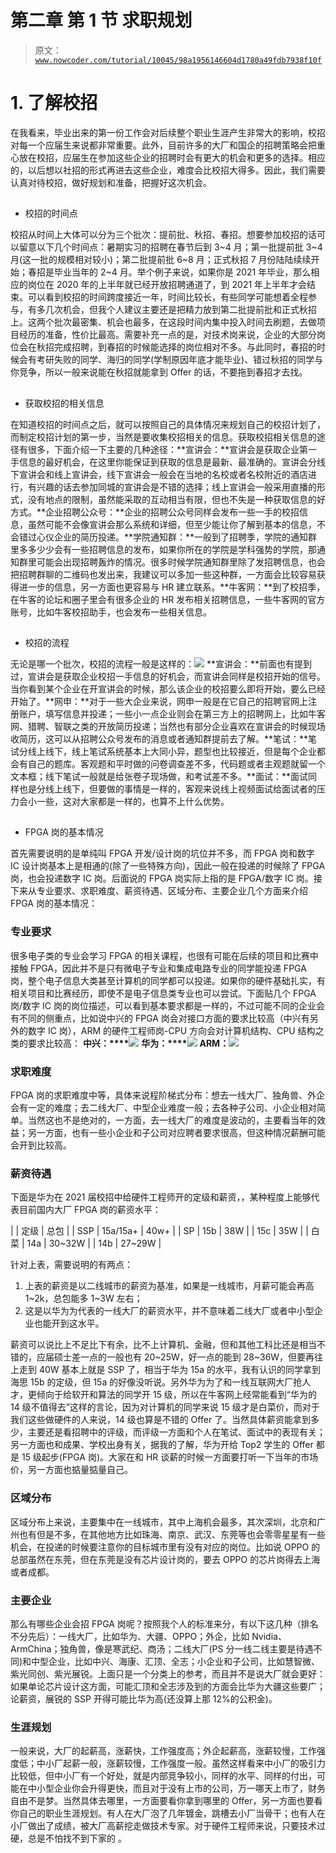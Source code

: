 # 第二章 第 1 节 求职规划

> 原文：[`www.nowcoder.com/tutorial/10045/98a1956146604d1780a49fdb7938f10f`](https://www.nowcoder.com/tutorial/10045/98a1956146604d1780a49fdb7938f10f)

# 1\. 了解校招

在我看来，毕业出来的第一份工作会对后续整个职业生涯产生非常大的影响，校招对每一个应届生来说都非常重要。此外，目前许多的大厂和国企的招聘策略会把重心放在校招，应届生在参加这些企业的招聘时会有更大的机会和更多的选择。相应的，以后想以社招的形式再进去这些企业，难度会比校招大得多。因此，我们需要认真对待校招，做好规划和准备，把握好这次机会。

## 

*   校招的时间点

校招从时间上大体可以分为三个批次：提前批、秋招、春招。想要参加校招的话可以留意以下几个时间点：暑期实习的招聘在春节后到 3~4 月；第一批提前批 3~4 月(这一批的规模相对较小)；第二批提前批 6~8 月；正式秋招 7 月份陆陆续续开始；春招是毕业当年的 2~4 月。举个例子来说，如果你是 2021 年毕业，那么相应的岗位在 2020 年的上半年就已经开放招聘通道了，到 2021 年上半年才会结束。可以看到校招的时间跨度接近一年，时间比较长，有些同学可能想着全程参与，有多几次机会，但我个人建议主要还是把精力放到第二批提前批和正式秋招上。这两个批次最密集、机会也最多，在这段时间内集中投入时间去刷题，去做项目经历的准备，性价比最高。需要补充一点的是，对技术岗来说，企业的大部分岗位会在秋招完成招聘，到春招的时候能选择的岗位相对不多。与此同时，春招的时候会有考研失败的同学、海归的同学(学制原因年底才能毕业)、错过秋招的同学与你竞争，所以一般来说能在秋招就能拿到 Offer 的话，不要拖到春招才去找。

## 

*   获取校招的相关信息

在知道校招的时间点之后，就可以按照自己的具体情况来规划自己的校招计划了，而制定校招计划的第一步，当然是要收集校招相关的信息。获取校招相关信息的途径有很多，下面介绍一下主要的几种途径：**宣讲会：**宣讲会是获取企业第一手信息的最好机会，在这里你能保证到获取的信息是最新、最准确的。宣讲会分线下宣讲会和线上宣讲会，线下宣讲会一般会在当地的名校或者名校附近的酒店进行，有兴趣的话去参加同城的宣讲会是不错的选择；线上宣讲会一般采用直播的形式，没有地点的限制，虽然能采取的互动相当有限，但也不失是一种获取信息的好方式。**企业招聘公众号：**企业的招聘公众号同样会发布一些一手的校招信息，虽然可能不会像宣讲会那么系统和详细，但至少能让你了解到基本的信息，不会错过心仪企业的简历投递。**学院通知群：**一般到了招聘季，学院的通知群里多多少少会有一些招聘信息的发布，如果你所在的学院是学科强势的学院，那通知群里可能会出现招聘轰炸的情况。很多时候学院通知群里除了发招聘信息，也会把招聘群聊的二维码也发出来，我建议可以多加一些这种群，一方面会比较容易获得进一步的信息，另一方面也更容易与 HR 建立联系。**牛客网：**到了校招季，在牛客的论坛和圈子里会有很多企业的 HR 发布相关招聘信息，一些牛客网的官方账号，比如牛客校招助手，也会发布一些相关信息。

## 

*   校招的流程

无论是哪一个批次，校招的流程一般是这样的：![](img/d007f41cd35b85134ddfae888ca37b74.png)
**宣讲会：**前面也有提到过，宣讲会是获取企业校招一手信息的好机会，而宣讲会同样是校招开始的信号。当你看到某个企业在开宣讲会的时候，那么该企业的校招要么即将开始，要么已经开始了。**网申：**对于一些大企业来说，网申一般是在它自己的招聘官网上注册账户，填写信息并投递；一些小一点企业则会在第三方上的招聘网上，比如牛客网、猎聘、智联之类的开放简历投递；当然也有部分企业喜欢在宣讲会的时候现场收简历，这可以从招聘公众号发布的消息或者通知群提前去了解。**笔试：**笔试分线上线下，线上笔试系统基本上大同小异，题型也比较接近，但是每个企业都会有自己的题库。客观题和平时做的问卷调查差不多，代码题或者主观题就留一个文本框；线下笔试一般就是给张卷子现场做，和考试差不多。**面试：**面试同样也是分线上线下，但要做的事情是一样的，客观来说线上视频面试给面试者的压力会小一些，这对大家都是一样的，也算不上什么优势。

## 

*   FPGA 岗的基本情况

首先需要说明的是单纯叫 FPGA 开发/设计岗的坑位并不多，而 FPGA 岗和数字 IC 设计岗基本上是相通的(除了一些特殊方向)，因此一般在投递的时候除了 FPGA 岗，也会投递数字 IC 岗。后面说的 FPGA 岗实际上指的是 FPGA/数字 IC 岗。接下来从专业要求、求职难度、薪资待遇、区域分布、主要企业几个方面来介绍 FPGA 岗的基本情况：

### 专业要求

很多电子类的专业会学习 FPGA 的相关课程，也很有可能在后续的项目和比赛中接触 FPGA，因此并不是只有微电子专业和集成电路专业的同学能投递 FPGA 岗，整个电子信息大类甚至计算机的同学都可以投递。如果你的硬件基础扎实，有相关项目和比赛经历，即使不是电子信息类专业也可以尝试。下面贴几个 FPGA 岗/数字 IC 岗的岗位描述，可以看到基本要求都是一样的，不过可能不同的企业会有不同的侧重点，比如说中兴的 FPGA 岗会对接口方面的要求比较高（中兴有另外的数字 IC 岗），ARM 的硬件工程师岗-CPU 方向会对计算机结构、CPU 结构之类的要求比较高：
**中兴：****![](img/d06b105212bdd146b0443731f5c3a5f1.png)** **华为：****![](img/de4fbe648731f317eec66a20497bd827.png)** **ARM：**![](img/2a7c222c2c8638559860a0dbae36e4d6.png)

### 求职难度

FPGA 岗的求职难度中等，具体来说程阶梯式分布：想去一线大厂、独角兽、外企会有一定的难度；去二线大厂、中型企业难度一般；去各种子公司、小企业相对简单。当然这也不是绝对的，一方面，去一线大厂的难度是波动的，主要看当年的效益；另一方面，也有一些小企业和子公司对应聘者要求很高，但这种情况薪酬可能会开到比较高。

### 薪资待遇

下面是华为在 2021 届校招中给硬件工程师开的定级和薪资，，某种程度上能够代表目前国内大厂 FPGA 岗的薪资水平：

|  | 定级 | 总包 |
| SSP | 15a/15a+ | 40w+ |
| SP | 15b | 38W |
| 15c | 35W |
| 白菜 | 14a | 30~32W |
| 14b | 27~29W |

针对上表，需要说明的有两点：

1.  上表的薪资是以二线城市的薪资为基准，如果是一线城市，月薪可能会再高 1~2k，总包能多 1~3W 左右；
2.  这是以华为为代表的一线大厂的薪资水平，并不意味着二线大厂或者中小型企业也能开到这水平。

薪资可以说比上不足比下有余，比不上计算机、金融，但和其他工科比还是相当不错的，应届硕士差一点的一般也有 20~25W，好一点的能到 28~36W，但要再往上走到 40W 基本上就是 SSP 了，相当于华为 15a 的水平，我有认识的同学拿到海思 15b 的定级，但 15a 的好像没听说。另外华为为了和一线互联网大厂抢人才，更倾向于给软开和算法的同学开 15 级，所以在牛客网上经常能看到“华为的 14 级不值得去”这样的言论，因为对计算机的同学来说 15 级才是白菜价，而对于我们这些做硬件的人来说，14 级也算是不错的 Offer 了。当然具体薪资能拿到多少，主要还是看招聘中的评级，而评级一方面和个人在笔试、面试中的表现有关；另一方面也和成果、学校出身有关，据我的了解，华为开给 Top2 学生的 Offer 都是 15 级起步(FPGA 岗)。大家在和 HR 谈薪的时候一方面要打听一下当年的市场价，另一方面也掂量掂量自己。

### 区域分布

区域分布上来说，主要集中在一线城市，其中上海机会最多，其次深圳，北京和广州也有但是不多，在其他地方比如珠海、南京、武汉、东莞等也会零零星星有一些机会，在投递的时候要注意你的目标城市里有没有对应的岗位。比如说 OPPO 的总部虽然在东莞，但在东莞是没有芯片设计岗的，要去 OPPO 的芯片岗得去上海或者成都。

### 主要企业

那么有哪些企业会招 FPGA 岗呢？按照我个人的标准来分，有以下这几种（排名不分先后）：一线大厂，比如华为、大疆、OPPO；外企，比如 Nvidia、ArmChina；独角兽，像是寒武纪、商汤；二线大厂(PS 分一线二线主要是待遇不同)和中型企业，比如中兴、海康、汇顶、全志；小企业和子公司，比如慧智微、紫光同创、紫光展锐。上面只是一个分类上的参考，而且并不是说大厂就会更好：如果单论芯片设计这方面，可能汇顶和全志涉及到的方面会比华为大疆这些要广；论薪资，展锐的 SSP 开得可能比华为高(还没算上那 12%的公积金)。

### 生涯规划

一般来说，大厂的起薪高，涨薪快，工作强度高；外企起薪高，涨薪较慢，工作强度低；中小厂起薪一般，涨薪较慢，工作强度一般。虽然这样看来中小厂的吸引力比较低，但中小厂有一个好处，就是内部竞争较小，同样的水平、同样的付出，可能在中小型企业你会升得更快，而且对于没有上市的公司，万一哪天上市了，财务自由不是梦。当然具体去哪里，一方面要看你拿到哪里的 Offer，另一方面也要看你自己的职业生涯规划。有人在大厂泡了几年镀金，跳槽去小厂当骨干；也有人在小厂做出了成绩，被大厂高薪挖走做技术专家。对于硬件工程师来说，只要技术过硬，总是不怕找不到下家的 。